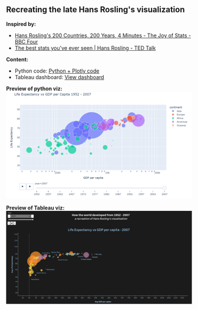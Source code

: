 ## Recreating the late Hans Rosling's visualization

**Inspired by:** 

* [Hans Rosling's 200 Countries, 200 Years, 4 Minutes - The Joy of Stats - BBC Four](https://www.youtube.com/watch?v=jbkSRLYSojo)
* [The best stats you've ever seen | Hans Rosling - TED Talk](https://www.youtube.com/watch?v=hVimVzgtD6w)

**Content:**
* Python code: [Python + Plotly code](https://github.com/evil-in/Hans-Rosling-viz/blob/master/code.ipynb)
* Tableau dashboard: [View dashboard](https://public.tableau.com/app/profile/preethi.evelyn.sadananadan/viz/WorldviewLifeexpectancyvsGDPpercapitaovertime/Worldview?publish=yes)

**Preview of python viz:**
![Life expectancy vs GDP per capita](https://github.com/evil-in/Hans-Rosling-viz/blob/master/life_exp_vs_GDP_per_capita.png)

**Preview of Tableau viz:**
![Tableau version](https://github.com/evil-in/Hans-Rosling-viz/blob/master/tableau%20viz.png)


